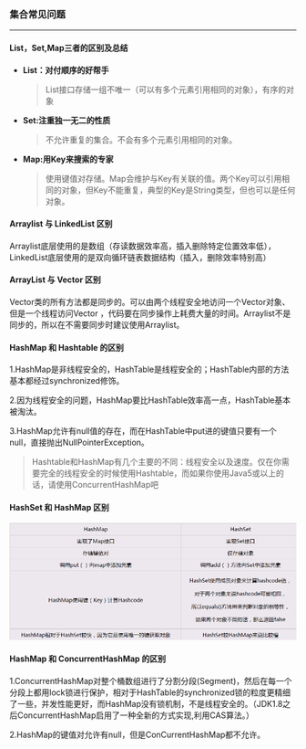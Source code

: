 ### 集合常见问题

---

#### List，Set,Map三者的区别及总结

* **List：对付顺序的好帮手**

  > List接口存储一组不唯一（可以有多个元素引用相同的对象），有序的对象

* **Set:注重独一无二的性质**

  > 不允许重复的集合。不会有多个元素引用相同的对象。

* **Map:用Key来搜索的专家**

  > 使用键值对存储。Map会维护与Key有关联的值。两个Key可以引用相同的对象，但Key不能重复，典型的Key是String类型，但也可以是任何对象。

#### Arraylist 与 LinkedList 区别

Arraylist底层使用的是数组（存读数据效率高，插入删除特定位置效率低），LinkedList底层使用的是双向循环链表数据结构（插入，删除效率特别高）

#### ArrayList 与 Vector 区别

Vector类的所有方法都是同步的。可以由两个线程安全地访问一个Vector对象、但是一个线程访问Vector ，代码要在同步操作上耗费大量的时间。Arraylist不是同步的，所以在不需要同步时建议使用Arraylist。

#### HashMap 和 Hashtable 的区别

1.HashMap是非线程安全的，HashTable是线程安全的；HashTable内部的方法基本都经过synchronized修饰。

2.因为线程安全的问题，HashMap要比HashTable效率高一点，HashTable基本被淘汰。

3.HashMap允许有null值的存在，而在HashTable中put进的键值只要有一个null，直接抛出NullPointerException。
> Hashtable和HashMap有几个主要的不同：线程安全以及速度。仅在你需要完全的线程安全的时候使用Hashtable，而如果你使用Java5或以上的话，请使用ConcurrentHashMap吧


#### HashSet 和 HashMap 区别
![](/assets/pic.jpg)

#### HashMap 和 ConcurrentHashMap 的区别
1.ConcurrentHashMap对整个桶数组进行了分割分段(Segment)，然后在每一个分段上都用lock锁进行保护，相对于HashTable的synchronized锁的粒度更精细了一些，并发性能更好，而HashMap没有锁机制，不是线程安全的。（JDK1.8之后ConcurrentHashMap启用了一种全新的方式实现,利用CAS算法。）

2.HashMap的键值对允许有null，但是ConCurrentHashMap都不允许。










